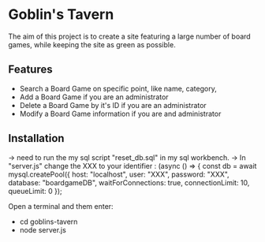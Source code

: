 # Goblin's Tavern

The aim of this project is to create a site featuring a large number of board games, while keeping the site as green as possible.

## Features

- Search a Board Game on specific point, like name, category, 
- Add a Board Game if you are an administrator
- Delete a Board Game by it's ID if you are an administrator
- Modify a Board Game information if you are and administrator

## Installation

-> need to run the my sql script "reset_db.sql" in my sql workbench.
-> In "server.js" change the XXX to your identifier : 
(async () => {
  const db = await mysql.createPool({
    host: "localhost",
    user: "XXX",
    password: "XXX",
    database: "boardgameDB",
    waitForConnections: true,
    connectionLimit: 10,
    queueLimit: 0
  });

Open a terminal and them enter:
- cd goblins-tavern 
- node server.js


